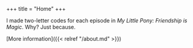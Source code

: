 +++
title = "Home"
+++

I made two-letter codes for each episode in *My Little Pony: Friendship is Magic*. Why? Just because.

[More information]({{< relref "/about.md" >}})